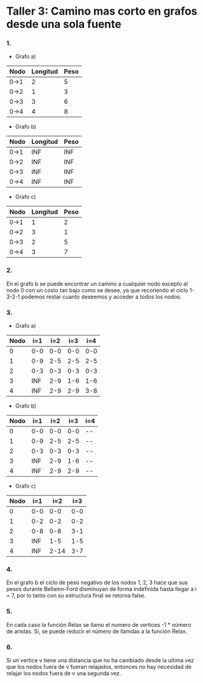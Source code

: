 # Taller 3: Camino mas corto en grafos desde una sola fuente

### 1.
* Grafo a)


|Nodo|Longitud|Peso|
|----|--------|----|
|0->1|2|5|
|0->2|1|3|
|0->3|3|6|
|0->4|4|8|

* Grafo b)


|Nodo|Longitud|Peso|
|----|--------|----|
|0->1|INF|INF|
|0->2|INF|INF|
|0->3|INF|INF|
|0->4|INF|INF|

* Grafo c)


|Nodo|Longitud|Peso|
|----|--------|----|
|0->1|1|2|
|0->2|3|1|
|0->3|2|5|
|0->4|3|7|

### 2.
En el grafo b se puede encontrar un camino a cualquier nodo excepto al nodo 0 con un costo tan bajo como se desee, ya que recoriendo el ciclo 1-3-2-1 podemos restar cuanto deseemos y acceder a todos los nodos.

### 3.
* Grafo a)


|Nodo|i=1|i=2|i=3|i=4|
|----|---|---|---|---|
|0|0-0|0-0|0-0|0-0|
|1|0-9|2-5|2-5|2-5|
|2|0-3|0-3|0-3|0-3|
|3|INF|2-9|1-6|1-6|
|4|INF|2-9|2-9|3-8|

* Grafo b)


|Nodo|i=1|i=2|i=3|i=4|
|----|---|---|---|---|
|0|0-0|0-0|0-0|--|
|1|0-9|2-5|2-5|--|
|2|0-3|0-3|0-3|--|
|3|INF|2-9|1-6|--|
|4|INF|2-9|2-9|--|

* Grafo c)


|Nodo|i=1|i=2|i=3|
|----|---|---|---|
|0|0-0|0-0|0-0|
|1|0-2|0-2|0-2|
|2|0-8|0-8|3-1|
|3|INF|1-5|1-5|
|4|INF|2-14|3-7|

### 4.
En el grafo b el ciclo de peso negativo de los nodos 1, 2, 3 hace que sus pesos durante Bellamn-Ford disminuyan de forma indefinida hasta llegar a i = 7, por lo tanto con su estructura final se retorna false.

### 5.
En cada caso la función Relax se llamo el numero de vertices -1 * número de aristas. Sí, se puede reducir el número de llamdas a la función Relax.

### 6.
Si un vertice v tiene una distancia que no ha cambiado desde la ultima vez que los nodos fuera de v fueran relajados, entonces no hay necesidad de relajar los nodos fuera de v una segunda vez.

